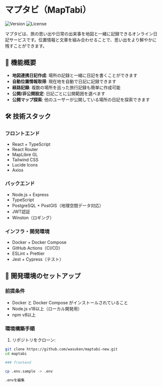 # マプタビ（MapTabi）

![Version](https://img.shields.io/badge/version-1.0.0-blue.svg)
![License](https://img.shields.io/badge/license-MIT-green.svg)

マプタビは、旅の思い出や日常の出来事を地図と一緒に記録できるオンライン日記サービスです。位置情報と文章を組み合わせることで、思い出をより鮮やかに残すことができます。

## 📝 機能概要

- **地図連携日記作成**: 場所の記録と一緒に日記を書くことができます
- **自動位置情報取得**: 現在地を自動で日記に記録できます
- **経路記録**: 複数の場所を巡った旅行記録も簡単に作成可能
- **公開/非公開設定**: 日記ごとに公開範囲を選べます
- **公開マップ探索**: 他のユーザーが公開している場所の日記を探索できます

## 🛠 技術スタック

### フロントエンド
- React + TypeScript
- React Router
- MapLibre GL
- Tailwind CSS
- Lucide Icons
- Axios

### バックエンド
- Node.js + Express
- TypeScript
- PostgreSQL + PostGIS（地理空間データ対応）
- JWT認証
- Winston（ロギング）

### インフラ・開発環境
- Docker + Docker Compose
- GitHub Actions（CI/CD）
- ESLint + Prettier
- Jest + Cypress（テスト）

## 🚀 開発環境のセットアップ

### 前提条件
- Docker と Docker Compose がインストールされていること
- Node.js v18以上（ローカル開発用）
- npm v8以上

### 環境構築手順

1. リポジトリをクローン:
```bash
git clone https://github.com/wasuken/maptabi-new.git
cd maptabi

### frontend

cp .env.sample -> .env

.envを編集
